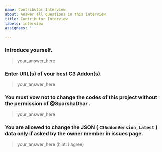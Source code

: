 ```yaml
---
name: Contributor Interview
about: Answer all questions in this interview
title: Contributor Interview
labels: interview
assignees: ''

---
```


### Introduce yourself.
> your_answer_here

### Enter URL(s) of your best C3 Addon(s).
> your_answer_here

### You must vow not to change the codes of this project without the permission of @SparshaDhar .
> your_answer_here

### You are allowed to change the JSON ( `C3AddonVersion_Latest` ) data only if asked by the owner member in issues page.
> your_answer_here (hint: I agree)
